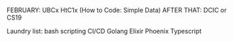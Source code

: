 FEBRUARY: UBCx HtC1x (How to Code: Simple Data)
AFTER THAT: DCIC or CS19

Laundry list:
bash scripting
CI/CD
Golang
Elixir 
Phoenix
Typescript
